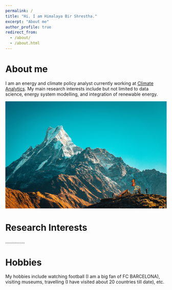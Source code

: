 ```yaml
---
permalink: /
title: "Hi. I am Himalaya Bir Shrestha."
excerpt: "About me"
author_profile: true
redirect_from: 
  - /about/
  - /about.html
---
```

About me
========
I am an energy and climate policy analyst currently working at [Climate Analytics](https://www.climateanalytics.org). My main research interests include but not limited to data science, energy system modelling, and integration of renewable energy. 

![Fishtail mountain in Nepal.](/images/fishtail.JPG)

Research Interests
======
...............

Hobbies
======
My hobbies include watching football (I am a big fan of FC BARCELONA), visiting museums, travelling (I have visited about 20 countries till date), etc.
